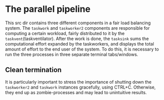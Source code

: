 # The parallel pipeline
This src dir contains three different components in a fair load balancing system. The `taskwork` and `taskworker2` components are responsible for computing a certain workload, fairly distributed to it by the `taskvent`(taskventilator). After the work is done, the `tasksink` sums the computational effort expanded by the taskworkers, and displays the total amount of effort to the end user of the system. To do this, it is necessary to run the three processes in three separate terminal tabs/windows.

## Clean termination
It is particularly important to stress the importance of shutting down the `taskworker2` and `taskwork` instances gracefully, using CTRL+C. Otherwise, they end up as zombie-processes and may lead to unintuitive results.
